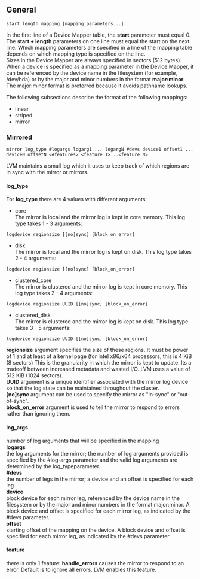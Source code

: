 ## General
```
start length mapping [mapping_parameters...]
```
In the first line of a Device Mapper table, the **start** parameter must equal 0. The **start + length** parameters on one line must equal the start on the next line. Which mapping parameters are specified in a line of the mapping table depends on which mapping type is specified on the line.  
Sizes in the Device Mapper are always specified in sectors (512 bytes).  
When a device is specified as a mapping parameter in the Device Mapper, it can be referenced by the device name in the filesystem (for example, /dev/hda) or by the major and minor numbers in the format **major:minor**. The major:minor format is preferred because it avoids pathname lookups.

The following subsections describe the format of the following mappings:
* linear
* striped
* mirror

### Mirrored
```
mirror log_type #logargs logarg1 ... logargN #devs device1 offset1 ... deviceN offsetN <#features> <feature_1>...<feature_N>
```
LVM maintains a small log which it uses to keep track of which regions are in sync with the mirror or mirrors. 

#### log_type
For **log_type** there are 4 values with different arguments:
* core  
The mirror is local and the mirror log is kept in core memory. This log type takes 1 - 3 arguments:
```
logdevice regionsize [[no]sync] [block_on_error]
```
* disk  
The mirror is local and the mirror log is kept on disk. This log type takes 2 - 4 arguments:
```
logdevice regionsize [[no]sync] [block_on_error]
```
* clustered_core  
The mirror is clustered and the mirror log is kept in core memory. This log type takes 2 - 4 arguments:
```
logdevice regionsize UUID [[no]sync] [block_on_error]
```
* clustered_disk  
The mirror is clustered and the mirror log is kept on disk. This log type takes 3 - 5 arguments:
```
logdevice regionsize UUID [[no]sync] [block_on_error]  
```

   **regionsize** argument specifies the size of these regions. It must be power of 1 and at least of a kernel page (for Intel x86/x64 processors, this is 4 KiB (8 sectors) This is the granularity in which the mirror is kept to update. Its a tradeoff between increased metadata and wasted I/O. LVM uses a value of 512 KiB (1024 sectors).  
**UUID** argument is a unique identifier associated with the mirror log device so that the log state can be maintained throughout the cluster.  
**[no]sync** argument can be used to specify the mirror as "in-sync" or "out-of-sync".  
**block_on_error** argument is used to tell the mirror to respond to errors rather than ignoring them.  

#### log_args
number of log arguments that will be specified in the mapping  
**logargs**  
the log arguments for the mirror; the number of log arguments provided is specified by the #log-args parameter and the valid log arguments are determined by the log_typeparameter.  
**#devs**  
the number of legs in the mirror; a device and an offset is specified for each leg  
**device**  
block device for each mirror leg, referenced by the device name in the filesystem or by the major and minor numbers in the format major:minor. A block device and offset is specified for each mirror leg, as indicated by the #devs parameter.  
**offset**  
starting offset of the mapping on the device. A block device and offset is specified for each mirror leg, as indicated by the #devs parameter.  

#### feature
there is only 1 feature:
**handle_errors**
   causes the mirror to respond to an error. Default is to ignore all errors. LVM enables this feature.

